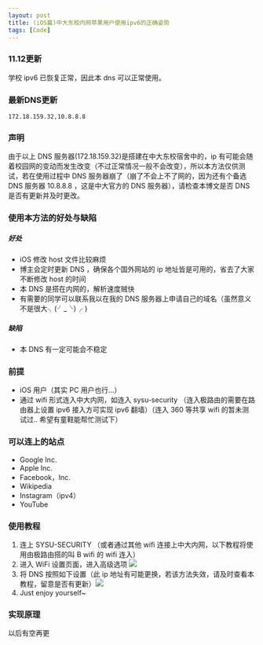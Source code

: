 ```yaml
---
layout: post
title: (iOS篇)中大东校内网苹果用户使用ipv6的正确姿势
tags: [Code]
---
```

### 11.12更新
学校 ipv6 已恢复正常，因此本 dns 可以正常使用。

### 最新DNS更新
	172.18.159.32,10.8.8.8

### 声明
由于以上 DNS 服务器(172.18.159.32)是搭建在中大东校宿舍中的，ip 有可能会随着校园网的变动而发生改变（不过正常情况一般不会改变），所以本方法仅供测试，若在使用过程中 DNS 服务器崩了（崩了不会上不了网的，因为还有个备选 DNS 服务器 10.8.8.8 ，这是中大官方的 DNS 服务器），请检查本博文是否 DNS 是否有更新并及时更改。

### 使用本方法的好处与缺陷

##### 好处
- iOS 修改 host 文件比较麻烦
- 博主会定时更新 DNS ，确保各个国外网站的 ip 地址皆是可用的，省去了大家不断修改 host 的时间
- 本 DNS 是搭在内网的，解析速度贼快
- 有需要的同学可以联系我以在我的 DNS 服务器上申请自己的域名（虽然意义不是很大╮(╯\_╰)╭ )


##### 缺陷
- 本 DNS 有一定可能会不稳定


### 前提
- iOS 用户（其实 PC 用户也行...）
- 通过 wifi 形式连入中大内网，如连入 sysu-security （连入极路由的需要在路由器上设置 ipv6 接入方可实现 ipv6 翻墙）（连入 360 等共享 wifi 的暂未测试过.. 希望有童鞋能帮忙测试下）

### 可以连上的站点
- Google Inc.
- Apple Inc.
- Facebook，Inc.
- Wikipedia
- Instagram（ipv4）
- YouTube

### 使用教程
1. 连上 SYSU-SECURITY （或者通过其他 wifi 连接上中大内网，以下教程将使用由极路由搭的叫 B wifi 的 wifi 连入）
2. 进入 WiFi 设置页面，进入高级选项 ![][image-1]
3. 将 DNS 按照如下设置（此 ip 地址有可能更换，若该方法失效，请及时查看本教程，留意是否有更新）![][image-2]
4. Just enjoy yourself\~

### 实现原理
以后有空再更

[image-1]:	/public/img/dns_1.jpg
[image-2]:	/public/img/dns_2.jpg